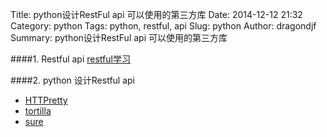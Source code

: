 Title: python设计RestFul api 可以使用的第三方库
Date: 2014-12-12 21:32
Category: python
Tags: python, restful, api
Slug: python
Author: dragondjf
Summary: python设计RestFul api 可以使用的第三方库


####1. Restful api
[restful学习](http://www.restapitutorial.com/)

####2. python 设计Restful api
+ [HTTPretty](https://github.com/gabrielfalcao/HTTPretty)
+ [tortilla](https://github.com/redodo/tortilla)
+ [sure](https://github.com/gabrielfalcao/sure)

